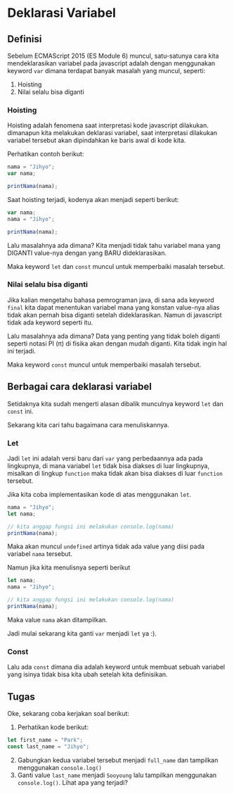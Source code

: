 # Deklarasi Variabel

## Definisi

Sebelum ECMAScript 2015 (ES Module 6) muncul, satu-satunya cara kita mendeklarasikan variabel pada javascript adalah dengan menggunakan keyword ```var``` dimana terdapat banyak masalah yang muncul, seperti:

1. Hoisting
2. Nilai selalu bisa diganti

### Hoisting

Hoisting adalah fenomena saat interpretasi kode javascript dilakukan. dimanapun kita melakukan deklarasi variabel, saat interpretasi dilakukan variabel tersebut akan dipindahkan ke baris awal di kode kita.

Perhatikan contoh berikut:

```js
nama = "Jihyo";
var nama;

printNama(nama);
```

Saat hoisting terjadi, kodenya akan menjadi seperti berikut:

```js
var nama;
nama = "Jihyo";

printNama(nama);
```

Lalu masalahnya ada dimana? Kita menjadi tidak tahu variabel mana yang DIGANTI value-nya dengan yang BARU dideklarasikan.

Maka keyword ```let``` dan ```const``` muncul untuk memperbaiki masalah tersebut.

### Nilai selalu bisa diganti

Jika kalian mengetahu bahasa pemrograman java, di sana ada keyword ```final``` kita dapat menentukan variabel mana yang konstan value-nya alias tidak akan pernah bisa diganti setelah dideklarasikan. Namun di javascript tidak ada keyword seperti itu.

Lalu masalahnya ada dimana? Data yang penting yang tidak boleh diganti seperti notasi PI (π) di fisika akan dengan mudah diganti. Kita tidak ingin hal ini terjadi.

Maka keyword ```const``` muncul untuk memperbaiki masalah tersebut.

## Berbagai cara deklarasi variabel

Setidaknya kita sudah mengerti alasan dibalik munculnya keyword ```let``` dan ```const``` ini.

Sekarang kita cari tahu bagaimana cara menuliskannya.

### Let

Jadi ```let``` ini adalah versi baru dari ```var``` yang perbedaannya ada pada lingkupnya, di mana variabel ```let``` tidak bisa diakses di luar lingkupnya, misalkan di lingkup ```function``` maka tidak akan bisa diakses di luar ```function``` tersebut.

Jika kita coba implementasikan kode di atas menggunakan ```let```.

```js
nama = "Jihyo";
let nama;

// kita anggap fungsi ini melakukan console.log(nama)
printNama(nama);
```

Maka akan muncul ```undefined``` artinya tidak ada value yang diisi pada variabel ```nama``` tersebut.

Namun jika kita menulisnya seperti berikut

```js
let nama;
nama = "Jihyo";

// kita anggap fungsi ini melakukan console.log(nama)
printNama(nama);
```

Maka value ```nama``` akan ditampilkan.

Jadi mulai sekarang kita ganti ```var``` menjadi ```let``` ya :).

### Const

Lalu ada ```const``` dimana dia adalah keyword untuk membuat sebuah variabel yang isinya tidak bisa kita ubah setelah kita definisikan.

## Tugas

Oke, sekarang coba kerjakan soal berikut:

1. Perhatikan kode berikut:
```js
let first_name = "Park";
const last_name = "Jihyo";
```
2. Gabungkan kedua variabel tersebut menjadi ```full_name``` dan tampilkan menggunakan ```console.log()```
3. Ganti value ```last_name``` menjadi ```Sooyoung``` lalu tampilkan menggunakan ```console.log()```. Lihat apa yang terjadi?